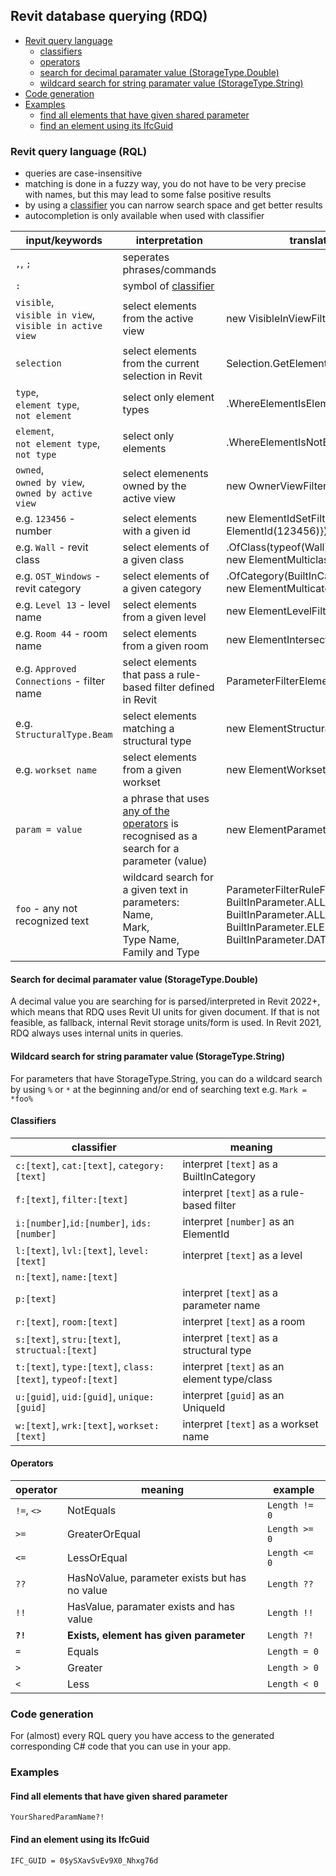 ## Revit database querying (RDQ)

- [Revit query language](#revit-query-language-rql)
    - [classifiers](#classifiers)
    - [operators](#operators)
    - [search for decimal paramater value (StorageType.Double)](search-for-decimal-paramater-value-storagetypedouble)
    - [wildcard search for string paramater value (StorageType.String)](wildcard-search-for-string-paramater-value-storagetype-string)
- [Code generation](#code-generation)
- [Examples](#examples)
    - [find all elements that have given shared parameter](#find-all-elements-that-have-given-shared-parameter)
    - [find an element using its IfcGuid](#find-an-element-using-its-ifcguid)



### Revit query language (RQL)

- queries are case-insensitive
- matching is done in a fuzzy way, you do not have to be very precise with names, but this may lead to some false positive results
- by using a [classifier](#classifiers) you can narrow search space and get better results
- autocompletion is only available when used with classifier
 
input/keywords | interpretation | translates to in Revit API
----------|------------| ----
`,`, `;` | seperates phrases/commands
`:` | symbol of [classifier](#classifiers) 
`visible`, <br/>`visible in view`, </br> `visible in active view` | select elements from the active view | new VisibleInViewFilter()
`selection` | select elements from the current selection in Revit | Selection.GetElementIds()
`type`, <br/>`element type`, <br/>`not element`  | select only element types | .WhereElementIsElementType()
`element`, <br/>`not element type`, <br/>`not type` | select only elements | .WhereElementIsNotElementType()
`owned`, <br/> `owned by view`, <br/> `owned by active view` | select elemenents owned by the active view| new OwnerViewFilter()
e.g. `123456` - number | select elements with a given  id  | new ElementIdSetFilter(new [] {new ElementId(123456)})
e.g. `Wall` - revit class | select elements of a given class | .OfClass(typeof(Wall)) or <br/>new ElementMulticlassFilter()
e.g. `OST_Windows` - revit category | select elements of a given category | .OfCategory(BuiltInCategory.OST_Windows) or <br/>new ElementMulticategoryFilter()
e.g. `Level 13` - level name | select elements from a given level | new ElementLevelFilter()
e.g. `Room 44` - room name | select elements from a given room | new ElementIntersectsSolidFilter()
e.g. `Approved Connections` - filter name | select elements that pass a rule-based filter defined in Revit | ParameterFilterElement.GetElementFilter()
e.g. `StructuralType.Beam`|select elements matching a structural type|new ElementStructuralTypeFilter()
e.g. `workset name`|select elements from a given workset |new ElementWorksetFilter()
`param = value` | a phrase that uses [any of the operators](#operators) is recognised as a search for a parameter (value)| new ElementParameterFilter()
`foo` - any not recognized text | wildcard search for a given text in parameters:<br/> Name,<br/> Mark,<br/> Type Name,<br/> Family and Type | ParameterFilterRuleFactory.CreateContainsRule(),  <br/>BuiltInParameter.ALL_MODEL_TYPE_NAME, <br/>BuiltInParameter.ALL_MODEL_MARK, <br/>BuiltInParameter.ELEM_FAMILY_AND_TYPE_PARAM, <br/>BuiltInParameter.DATUM_TEXT




#### Search for decimal paramater value (StorageType.Double)

A decimal value you are searching for is parsed/interpreted in Revit 2022+, which means that RDQ uses Revit UI units for given document. If that is not feasible, as fallback, internal Revit storage units/form is used. In Revit 2021, RDQ always uses internal units in queries.

#### Wildcard search for string paramater value (StorageType.String)

For parameters that have StorageType.String, you can do a wildcard search by using `%` or  `*` at the beginning and/or end of searching text e.g. `Mark = *foo%`

#### Classifiers

classifier | meaning
-----------|-------
`c:[text]`, `cat:[text]`, `category:[text]` | interpret `[text]` as a BuiltInCategory
`f:[text]`, `filter:[text]` | interpret `[text]` as a rule-based filter
`i:[number]`,`id:[number]`, `ids:[number]` | interpret `[number]` as an ElementId
`l:[text]`, `lvl:[text]`,  `level:[text]`| interpret `[text]` as a level 
`n:[text]`, `name:[text]` | 
`p:[text]` | interpret `[text]` as a parameter name
`r:[text]`, `room:[text]`| interpret `[text]` as a room
`s:[text]`, `stru:[text]`,  `structual:[text]`| interpret `[text]` as a structural type
`t:[text]`, `type:[text]`, `class:[text]`, `typeof:[text]` | interpret `[text]` as an element type/class
`u:[guid]`, `uid:[guid]`, `unique:[guid]` | interpret `[guid]` as an UniqueId
`w:[text]`, `wrk:[text]`, `workset:[text]` | interpret `[text]` as a workset name


#### Operators

operator | meaning | example
-|-|-
`!=`, `<>` | NotEquals | `Length != 0`
`>=` | GreaterOrEqual | `Length >= 0`
`<=` | LessOrEqual | `Length <= 0`
`??` | HasNoValue, parameter exists but has no value | `Length ??`
`!!` | HasValue, paramater exists and has value | `Length !!`
**`?!`** | **Exists, element has given parameter**| `Length ?!`
`=` | Equals | `Length = 0`
`>` | Greater | `Length > 0`
`<` | Less | `Length < 0`

### Code generation

For (almost) every RQL query you have access to the generated corresponding C# code that you can use in your app.

### Examples

#### Find all elements that have given shared parameter

```
YourSharedParamName?!
```
#### Find an element using its IfcGuid

```
IFC_GUID = 0$ySXavSvEv9X0_Nhxg76d
```
